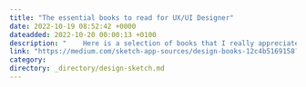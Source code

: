 ```yaml
---
title: "The essential books to read for UX/UI Designer"
date: 2022-10-19 08:52:42 +0000
dateadded: 2022-10-20 00:00:13 +0100
description: "    Here is a selection of books that I really appreciated and that they brought me keys that would have taken me a few years to acquire. Enjoy  Continue reading on Design + Sketch »  "
link: "https://medium.com/sketch-app-sources/design-books-12c4b5169158?source=rss----d23119b14977---4"
category:
directory: _directory/design-sketch.md
---
```

